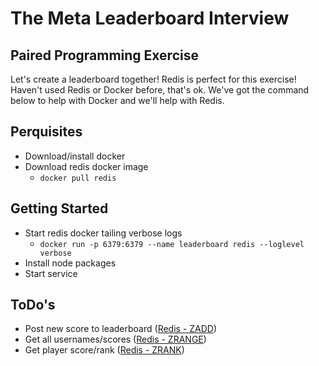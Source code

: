 # The Meta Leaderboard Interview

## Paired Programming Exercise

Let's create a leaderboard together! Redis is perfect for this exercise! Haven't used Redis or Docker before, that's ok. We've got the command below to help with Docker and we'll help with Redis.

## Perquisites

- Download/install docker
- Download redis docker image
  - `docker pull redis`

## Getting Started

- Start redis docker tailing verbose logs
  - `docker run -p 6379:6379 --name leaderboard redis --loglevel verbose`
- Install node packages
- Start service

## ToDo's

- Post new score to leaderboard ([Redis - ZADD](https://redis.io/commands/zadd))
- Get all usernames/scores ([Redis - ZRANGE](https://redis.io/commands/zrange))
- Get player score/rank ([Redis - ZRANK](https://redis.io/commands/zrank))
